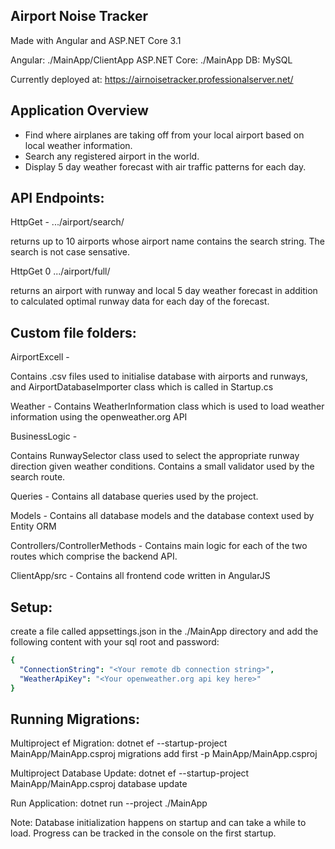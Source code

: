## Airport Noise Tracker

Made with Angular and ASP.NET Core 3.1

Angular: ./MainApp/ClientApp
ASP.NET Core: ./MainApp
DB: MySQL


Currently deployed at: https://airnoisetracker.professionalserver.net/




## Application Overview

- Find where airplanes are taking off from your local airport based on local weather information.
- Search any registered airport in the world.
- Display 5 day weather forecast with air traffic patterns for each day.




## API Endpoints:

HttpGet - .../airport/search/<string search_string>

returns up to 10 airports whose airport name contains the search string. The search is not case sensative.

HttpGet 0 .../airport/full/<int airport_id>

returns an airport with runway and local 5 day weather forecast in addition to calculated optimal runway data for each day of the forecast.



## Custom file folders:

AirportExcell - 

Contains .csv files used to initialise database with airports and runways, and AirportDatabaseImporter class which is called in Startup.cs

Weather - Contains WeatherInformation class which is used to load weather information using the openweather.org API

BusinessLogic - 

Contains RunwaySelector class used to select the appropriate runway direction given weather conditions.
Contains a small validator used by the search route.

Queries - Contains all database queries used by the project.

Models - Contains all database models and the database context used by Entity ORM

Controllers/ControllerMethods - Contains main logic for each of the two routes which comprise the backend API.

ClientApp/src - Contains all frontend code written in AngularJS



## Setup:

create a file called appsettings.json in the ./MainApp directory and add the following content with your sql root and password:
```yaml
{
  "ConnectionString": "<Your remote db connection string>",
  "WeatherApiKey": "<Your openweather.org api key here>"
}
```




## Running Migrations:

Multiproject ef Migration:
dotnet ef --startup-project MainApp/MainApp.csproj migrations add first -p MainApp/MainApp.csproj

Multiproject Database Update:
dotnet ef --startup-project MainApp/MainApp.csproj database update

Run Application:
dotnet run --project ./MainApp


Note: Database initialization happens on startup and can take a while to load. Progress can be tracked in the console on the first startup.
